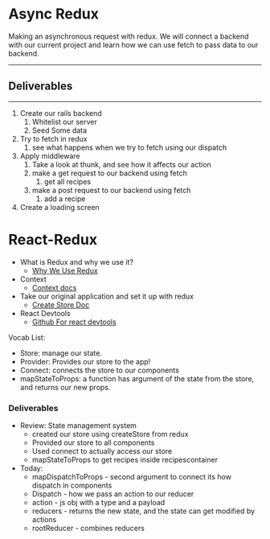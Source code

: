 # Async Redux
Making an asynchronous request with redux. We will connect a backend with our current project and learn how we can use fetch to pass data to our backend.

---
## Deliverables
---
1. Create our rails backend
    1. Whitelist our server
    1. Seed Some data
1. Try to fetch in redux
    1. see what happens when we try to fetch using our dispatch
1. Apply middleware
    1. Take a look at thunk, and see how it affects our action
    1. make a get request to our backend using fetch
        1. get all recipes
    1. make a post request to our backend using fetch
        1. add a recipe
1. Create a loading screen


# React-Redux

- What is Redux and why we use it?
  - [Why We Use Redux](https://dev.to/michielmulders/why-use-redux-reasons-with-clear-examples-1108)
- Context
  - [Context docs](https://reactjs.org/docs/context.html)
- Take our original application and set it up with redux
  - [Create Store Doc](https://redux.js.org/api/createstore)
- React Devtools 
  - [Github For react devtools](https://github.com/zalmoxisus/redux-devtools-extension) 


Vocab List:
- Store: manage our state.
- Provider: Provides our store to the app! 
- Connect: connects the store to our components
- mapStateToProps: a function has argument of the state from the store, and returns our new props. 

### Deliverables

- Review: 
  State management system 
  - created our store using createStore from redux
  - Provided our store to all components
  - Used connect to actually access our store
  - mapStateToProps to get recipes inside recipescontainer
- Today: 
  - mapDispatchToProps - second argument to connect its how dispatch in components
  - Dispatch - how we pass an action to our reducer
  - action - js obj with a type and a payload
  - reducers - returns the new state, and the state can get modified by actions 
  - rootReducer - combines reducers

